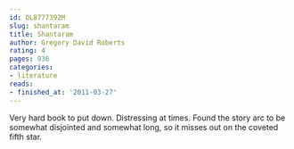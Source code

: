 ```yaml
---
id: OL8777392M
slug: shantaram
title: Shantaram
author: Gregory David Roberts
rating: 4
pages: 936
categories:
- literature
reads:
- finished_at: '2011-03-27'
---
```

Very hard book to put down. Distressing at times. Found the story arc to be somewhat disjointed and somewhat long, so it misses out on the coveted fifth star.
